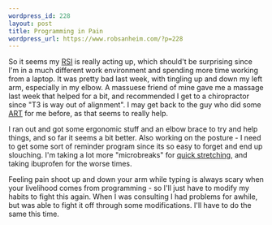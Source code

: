```yaml
--- 
wordpress_id: 228
layout: post
title: Programming in Pain
wordpress_url: https://www.robsanheim.com/?p=228
---
```

So it seems my <a href="https://en.wikipedia.org/wiki/Repetitive_strain_injury">RSI</a> is really acting up, which should't be surprising since I'm in a much different work environment and spending more time working from a laptop.  It was pretty bad last week, with tingling up and down my left arm, especially in my elbow.  A massuese friend of mine gave me a massage last week that helped for a bit, and recommended I get to a chiropractor since "T3 is way out of alignment".    I may get back to the guy who did some <a href="https://www.activerelease.com/">ART</a> for me before, as that seems to really help.

I ran out and got some ergonomic stuff and an elbow brace to try and help things, and so far it seems a bit better.  Also working on the posture - I need to get some sort of reminder program since its so easy to forget and end up slouching.  I'm taking a lot more "microbreaks" for <a href="https://www.will-harris.com/yoga/rsi.html">quick stretching</a>, and taking ibuprofen for the worse times.

Feeling pain shoot up and down your arm while typing is always scary when your livelihood comes from programming - so I'll just have to modify my habits to fight this again.  When I was consulting I had problems for awhile, but was able to fight it off through some modifications.  I'll have to do the same this time.
